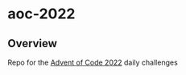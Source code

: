 # aoc-2022

## Overview

Repo for the [Advent of Code 2022](https://adventofcode.com/2022) daily challenges

